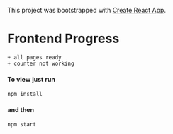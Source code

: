 This project was bootstrapped with [Create React App](https://github.com/facebook/create-react-app).

# Frontend Progress
    + all pages ready
    + counter not working

#### To view just run  
``` npm install ```  
#### and then  
``` npm start ```
